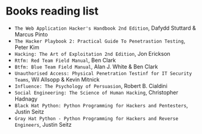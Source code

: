 # Books reading list
* ```The Web Application Hacker's Handbook 2nd Edition```, Dafydd Stuttard & Marcus Pinto
* ```The Hacker Playbook 2: Practical Guide To Penetrastion Testing```, Peter Kim
* ```Hacking: The Art of Exploitation 2nd Edition```, Jon Erickson
* ```Rtfm: Red Team Field Manual```, Ben Clark
* ```Btfm: Blue Team Field Manual```, Alan J. White & Ben Clark
* ```Unauthorised Access: Physical Penetration Testinf for IT Security Teams```, Wil Allsopp & Kevin Mitnick
* ```Influence: The Psychology of Persuasion```, Robert B. Cialdini
* ```Social Engineering: The Science of Human Hacking```, Christopher Hadnagy
* ```Black Hat Python: Python Programming for Hackers and Pentesters```, Justin Seitz
* ```Gray Hat Python - Python Programming for Hackers and Reverse Engineers```, Justin Seitz
